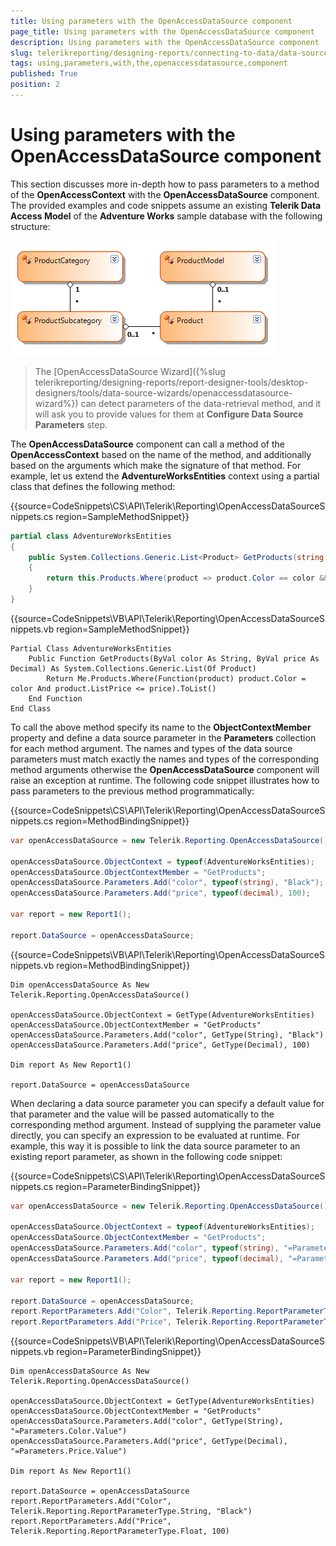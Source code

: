 ```yaml
---
title: Using parameters with the OpenAccessDataSource component
page_title: Using parameters with the OpenAccessDataSource component 
description: Using parameters with the OpenAccessDataSource component
slug: telerikreporting/designing-reports/connecting-to-data/data-source-components/openaccessdatasource-component/using-parameters-with-the-openaccessdatasource-component
tags: using,parameters,with,the,openaccessdatasource,component
published: True
position: 2
---
```


# Using parameters with the OpenAccessDataSource component



This section discusses more in-depth how to pass parameters to a method of the __OpenAccessContext__ with         the __OpenAccessDataSource__ component. The provided examples and code snippets assume an existing         __Telerik Data Access Model__ of the __Adventure Works__ sample database with the following structure:         

  ![](images/DataSources/OpenAccessDataSourceAdventureWorksEntityModel.png)

> The [OpenAccessDataSource Wizard]({%slug telerikreporting/designing-reports/report-designer-tools/desktop-designers/tools/data-source-wizards/openaccessdatasource-wizard%}) can detect parameters           of the data-retrieval method, and it will ask you to provide values for them at  __Configure Data Source Parameters__ step.         

The __OpenAccessDataSource__ component can call a method of the __OpenAccessContext__ based on the name of the           method, and additionally based on the arguments which make the signature of that method. For example,           let us extend the __AdventureWorksEntities__ context using a partial class that defines the following method:           

{{source=CodeSnippets\CS\API\Telerik\Reporting\OpenAccessDataSourceSnippets.cs region=SampleMethodSnippet}}
````C#
partial class AdventureWorksEntities
{
    public System.Collections.Generic.List<Product> GetProducts(string color, decimal price)
    {
        return this.Products.Where(product => product.Color == color && product.ListPrice <= price).ToList();
    }
}
````
{{source=CodeSnippets\VB\API\Telerik\Reporting\OpenAccessDataSourceSnippets.vb region=SampleMethodSnippet}}
````VB
Partial Class AdventureWorksEntities
    Public Function GetProducts(ByVal color As String, ByVal price As Decimal) As System.Collections.Generic.List(Of Product)
        Return Me.Products.Where(Function(product) product.Color = color And product.ListPrice <= price).ToList()
    End Function
End Class
````

To call the above method specify its name to the __ObjectContextMember__ property and define a data source parameter           in the __Parameters__ collection for each method argument. The names and types of the data source parameters           must match exactly the names and types of the corresponding method arguments otherwise the __OpenAccessDataSource__         component will raise an exception at runtime. The following code snippet illustrates how to pass parameters           to the previous method programmatically:           

{{source=CodeSnippets\CS\API\Telerik\Reporting\OpenAccessDataSourceSnippets.cs region=MethodBindingSnippet}}
````C#
var openAccessDataSource = new Telerik.Reporting.OpenAccessDataSource();

openAccessDataSource.ObjectContext = typeof(AdventureWorksEntities);
openAccessDataSource.ObjectContextMember = "GetProducts";
openAccessDataSource.Parameters.Add("color", typeof(string), "Black");
openAccessDataSource.Parameters.Add("price", typeof(decimal), 100);

var report = new Report1();

report.DataSource = openAccessDataSource;
````
{{source=CodeSnippets\VB\API\Telerik\Reporting\OpenAccessDataSourceSnippets.vb region=MethodBindingSnippet}}
````VB
Dim openAccessDataSource As New Telerik.Reporting.OpenAccessDataSource()

openAccessDataSource.ObjectContext = GetType(AdventureWorksEntities)
openAccessDataSource.ObjectContextMember = "GetProducts"
openAccessDataSource.Parameters.Add("color", GetType(String), "Black")
openAccessDataSource.Parameters.Add("price", GetType(Decimal), 100)

Dim report As New Report1()

report.DataSource = openAccessDataSource
````

When declaring a data source parameter you can specify a default value for that parameter and the           value will be passed automatically to the corresponding method argument. Instead of supplying the           parameter value directly, you can specify an expression to be evaluated at runtime. For example, this           way it is possible to link the data source parameter to an existing report parameter, as shown in the           following code snippet:           

{{source=CodeSnippets\CS\API\Telerik\Reporting\OpenAccessDataSourceSnippets.cs region=ParameterBindingSnippet}}
````C#
var openAccessDataSource = new Telerik.Reporting.OpenAccessDataSource();

openAccessDataSource.ObjectContext = typeof(AdventureWorksEntities);
openAccessDataSource.ObjectContextMember = "GetProducts";
openAccessDataSource.Parameters.Add("color", typeof(string), "=Parameters.Color.Value");
openAccessDataSource.Parameters.Add("price", typeof(decimal), "=Parameters.Price.Value");

var report = new Report1();

report.DataSource = openAccessDataSource;
report.ReportParameters.Add("Color", Telerik.Reporting.ReportParameterType.String, "Black");
report.ReportParameters.Add("Price", Telerik.Reporting.ReportParameterType.Float, 100);
````
{{source=CodeSnippets\VB\API\Telerik\Reporting\OpenAccessDataSourceSnippets.vb region=ParameterBindingSnippet}}
````VB
Dim openAccessDataSource As New Telerik.Reporting.OpenAccessDataSource()

openAccessDataSource.ObjectContext = GetType(AdventureWorksEntities)
openAccessDataSource.ObjectContextMember = "GetProducts"
openAccessDataSource.Parameters.Add("color", GetType(String), "=Parameters.Color.Value")
openAccessDataSource.Parameters.Add("price", GetType(Decimal), "=Parameters.Price.Value")

Dim report As New Report1()

report.DataSource = openAccessDataSource
report.ReportParameters.Add("Color", Telerik.Reporting.ReportParameterType.String, "Black")
report.ReportParameters.Add("Price", Telerik.Reporting.ReportParameterType.Float, 100)
````


